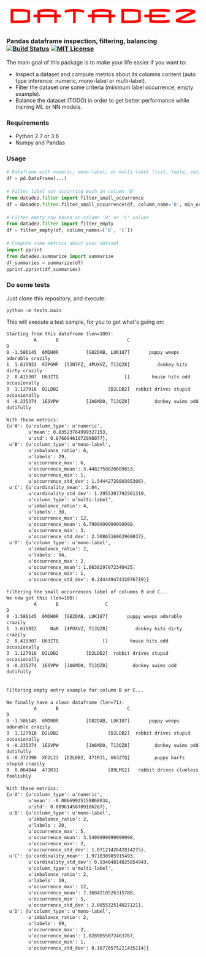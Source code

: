 ![datadez.png](./docs/datadez.png)

### Pandas dataframe inspection, filtering, balancing [![Build Status][travis-badge]][travis-link] [![MIT License][license-badge]](LICENSE)

The main goal of this package is to make your life easier if you want to:

- Inspect a dataset and compute metrics about its columns content (auto type inference: numeric, mono-label or multi-label).
- Filter the dataset one some criteria (minimum label occurrence, empty example).
- Balance the dataset (TODO) in order to get better performance while training ML or NN models.

### Requirements

- Python 2.7 or 3.6
- Numpy and Pandas

### Usage

```python
# Dataframe with numeric, mono-label, or multi-label (list, tuple, set) columns
df = pd.DataFrame(...)

# Filter label not occurring much in column 'B'
from datadez.filter import filter_small_occurrence
df = datadez.filter.filter_small_occurrence(df, column_name='B', min_occurrence=3)

# Filter empty row based on column 'B' or 'C' values
from datadez.filter import filter_empty
df = filter_empty(df, column_names=['B', 'C'])

# Compute some metrics about your dataset
import pprint
from datadez.summarize import summarize
df_summaries = summarize(df)
pprint.pprint(df_summaries)
```

### Do some tests

Just clone this repository, and execute:

    python -m tests.main
    
This will execute a test sample, for you to get what's going on:

    Starting from this dataframe (len=100):
              A       B                         C                                  D
    0 -1.586145  6MDH0R          [G82DAB, LUK187]       puppy weeps adorable crazily
    1  1.615922  FZPGMF  [53N7FZ, 4PUXVZ, T13QZ8]          donkey hits dirty crazily
    2  0.415307  U63ZTQ                        []        house hits odd occasionally
    3  1.127916  D2LDB2                  [D2LDB2]  rabbit drives stupid occasionally
    4 -0.235374  1ESVPW          [JA6MD0, T13QZ8]         donkey swims odd dutifully
    
    With these metrics:
    {u'A': {u'column_type': u'numeric',
            u'mean': 0.03523764999327153,
            u'std': 0.87669461972996077},
     u'B': {u'column_type': u'mono-label',
            u'imbalance_ratio': 6,
            u'labels': 29,
            u'occurrence_max': 6,
            u'occurrence_mean': 3.4482758620689653,
            u'occurrence_min': 1,
            u'occurrence_std_dev': 1.5444272880385306},
     u'C': {u'cardinality_mean': 2.04,
            u'cardinality_std_dev': 1.2955307792561319,
            u'column_type': u'multi-label',
            u'imbalance_ratio': 4,
            u'labels': 30,
            u'occurrence_max': 12,
            u'occurrence_mean': 6.7999999999999998,
            u'occurrence_min': 3,
            u'occurrence_std_dev': 2.5086516962969037},
     u'D': {u'column_type': u'mono-label',
            u'imbalance_ratio': 2,
            u'labels': 94,
            u'occurrence_max': 2,
            u'occurrence_mean': 1.0638297872340425,
            u'occurrence_min': 1,
            u'occurrence_std_dev': 0.24444947432076719}}
    
    Filtering the small occurrences label of columns B and C...
    We now get this (len=100):
              A       B                 C                                  D
    0 -1.586145  6MDH0R  [G82DAB, LUK187]       puppy weeps adorable crazily
    1  1.615922     NaN  [4PUXVZ, T13QZ8]          donkey hits dirty crazily
    2  0.415307  U63ZTQ                []        house hits odd occasionally
    3  1.127916  D2LDB2          [D2LDB2]  rabbit drives stupid occasionally
    4 -0.235374  1ESVPW  [JA6MD0, T13QZ8]         donkey swims odd dutifully
    
    
    Filtering empty entry example for column B or C...
    
    We finally have a clean dataframe (len=71):
              A       B                         C                                  D
    0 -1.586145  6MDH0R          [G82DAB, LUK187]       puppy weeps adorable crazily
    3  1.127916  D2LDB2                  [D2LDB2]  rabbit drives stupid occasionally
    4 -0.235374  1ESVPW          [JA6MD0, T13QZ8]         donkey swims odd dutifully
    6 -0.372390  XF2L23  [D2LDB2, 471R31, U63ZTQ]         puppy barfs stupid crazily
    9  0.064844  471R31                  [89LMS2]   rabbit drives clueless foolishly
    
    With these metrics:
    {u'A': {u'column_type': u'numeric',
            u'mean': -0.08669925159868834,
            u'std': 0.88961458709106267},
     u'B': {u'column_type': u'mono-label',
            u'imbalance_ratio': 2,
            u'labels': 20,
            u'occurrence_max': 5,
            u'occurrence_mean': 3.5499999999999998,
            u'occurrence_min': 2,
            u'occurrence_std_dev': 1.0712142642814275},
     u'C': {u'cardinality_mean': 1.971830985915493,
            u'cardinality_std_dev': 0.93404814825854943,
            u'column_type': u'multi-label',
            u'imbalance_ratio': 2,
            u'labels': 19,
            u'occurrence_max': 12,
            u'occurrence_mean': 7.3684210526315788,
            u'occurrence_min': 5,
            u'occurrence_std_dev': 2.005532514027121},
     u'D': {u'column_type': u'mono-label',
            u'imbalance_ratio': 2,
            u'labels': 69,
            u'occurrence_max': 2,
            u'occurrence_mean': 1.0289855072463767,
            u'occurrence_min': 1,
            u'occurrence_std_dev': 0.16776575221435114}}

[travis-badge]:    https://travis-ci.org/dezounet/datadez.svg?branch=master
[travis-link]:     https://travis-ci.org/dezounet/datadez
[license-badge]:   https://img.shields.io/badge/license-MIT-007EC7.svg
